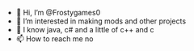 - 👋 Hi, I’m @Frostygames0
- 👀 I’m interested in making mods and other projects
- 🌱 I know java, c# and a little of c++ and c
- 📫 How to reach me no

<!---
Frostygames0/Frostygames0 is a ✨ special ✨ repository because its `README.md` (this file) appears on your GitHub profile.
You can click the Preview link to take a look at your changes.
--->
